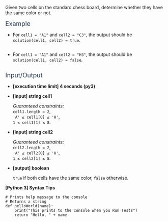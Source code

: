 <p>Given two cells on the standard chess board, determine whether they have the same color or not.</p>
<p><span class="markdown--header" style="color:#2b3b52;font-size:1.4em">Example</span></p>
<ul>
<li>
<p>For <code>cell1 = "A1"</code> and <code>cell2 = "C3"</code>, the output should be<br />
<code>solution(cell1, cell2) = true</code>.</p>
<p><img src="https://codesignal.s3.amazonaws.com/tasks/chessBoardCellColor/img/example1.png?_tm=1624649616776" alt /></p>
</li>
<li>
<p>For <code>cell1 = "A1"</code> and <code>cell2 = "H3"</code>, the output should be<br />
<code>solution(cell1, cell2) = false</code>.</p>
<p><img src="https://codesignal.s3.amazonaws.com/tasks/chessBoardCellColor/img/example2.png?_tm=1624649617010" alt /></p>
</li>
</ul>
<p><span class="markdown--header" style="color:#2b3b52;font-size:1.4em">Input/Output</span></p>
<ul>
<li>
<p><strong>[execution time limit] 4 seconds (py3)</strong></p>
</li>
<li>
<p><strong>[input] string cell1</strong></p>
<p><em>Guaranteed constraints:</em><br />
<code>cell1.length = 2</code>,<br />
<code>'A' ≤ cell1[0] ≤ 'H'</code>,<br />
<code>1 ≤ cell1[1] ≤ 8</code>.</p>
</li>
<li>
<p><strong>[input] string cell2</strong></p>
<p><em>Guaranteed constraints:</em><br />
<code>cell2.length = 2</code>,<br />
<code>'A' ≤ cell2[0] ≤ 'H'</code>,<br />
<code>1 ≤ cell2[1] ≤ 8</code>.</p>
</li>
<li>
<p><strong>[output] boolean</strong></p>
<p><code>true</code> if both cells have the same color, <code>false</code> otherwise.</p>
</li>
</ul>
<p><strong>[Python 3] Syntax Tips</strong></p>
<pre><code class="language-python"><span class="hljs-comment"># Prints help message to the console</span>
<span class="hljs-comment"># Returns a string</span>
<span class="hljs-keyword">def</span> <span class="hljs-title function_">helloWorld</span>(<span class="hljs-params">name</span>):
    <span class="hljs-built_in">print</span>(<span class="hljs-string">"This prints to the console when you Run Tests"</span>)
    <span class="hljs-keyword">return</span> <span class="hljs-string">"Hello, "</span> + name

</code></pre>
